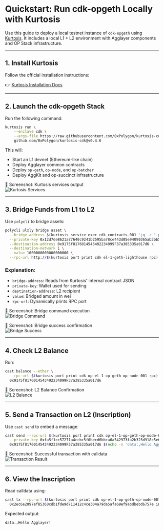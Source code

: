 # Quickstart: Run cdk-opgeth Locally with Kurtosis

Use this guide to deploy a local testnet instance of `cdk-opgeth` using [Kurtosis](https://docs.kurtosis.com/install). It includes a local L1 + L2 environment with Agglayer components and OP Stack infrastructure.

---

## 1. Install Kurtosis

Follow the official installation instructions:

👉 [Kurtosis Installation Docs](https://docs.kurtosis.com/install)

---

## 2. Launch the cdk-opgeth Stack

Run the following command:

```bash
kurtosis run \
    --enclave cdk \
    --args-file https://raw.githubusercontent.com/0xPolygon/kurtosis-cdk/refs/tags/v0.4.0/.github/tests/chains/op-succinct.yml \
    github.com/0xPolygon/kurtosis-cdk@v0.4.0
```

This will:
- Start an L1 devnet (Ethereum-like chain)
- Deploy Agglayer common contracts
- Deploy `op-geth`, `op-node`, and `op-batcher`
- Deploy AggKit and op-succinct infrastructure

📸 Screenshot: Kurtosis services output  
![Kurtosis Services](..docs/img/cdk/cdk-opgeth-quickstart-1.png)

---

## 3. Bridge Funds from L1 to L2

Use `polycli` to bridge assets:

```bash
polycli ulxly bridge asset \
  --bridge-address $(kurtosis service exec cdk contracts-001 'jq -r ".polygonZkEVMBridgeAddress" /opt/zkevm/combined.json') \
  --private-key 0x12d7de8621a77640c9241b2595ba78ce443d05e94090365ab3bb5e19df82c625 \
  --destination-address 0x9175f8176014543492234099F37a385335a017d6 \
  --destination-network 1 \
  --value 1000000000000000000 \
  --rpc-url http://$(kurtosis port print cdk el-1-geth-lighthouse rpc)
```

### Explanation:
- `bridge-address`: Reads from Kurtosis' internal contract JSON
- `private-key`: Wallet used for sending
- `destination-address`: L2 recipient
- `value`: Bridged amount in wei
- `rpc-url`: Dynamically prints RPC port

📸 Screenshot: Bridge command execution  
![Bridge Command](../screenshot-2.png)

📸 Screenshot: Bridge success confirmation  
![Bridge Success](../screenshot-3.png)

---

## 4. Check L2 Balance

Run:

```bash
cast balance --ether \
  --rpc-url $(kurtosis port print cdk op-el-1-op-geth-op-node-001 rpc) \
  0x9175f8176014543492234099F37a385335a017d6
```

📸 Screenshot: L2 Balance Confirmation  
![L2 Balance](../screenshot-4.png)

---

## 5. Send a Transaction on L2 (Inscription)

Use `cast send` to embed a message:

```bash
cast send --rpc-url $(kurtosis port print cdk op-el-1-op-geth-op-node-001 rpc) \
  --private-key 0xfa5f1cc57271a4ccbc5f0becd6bbca6a542973fa2b323d918c5e625fb67bdb20 \
  0x9175f8176014543492234099F37a385335a017d6 $(echo -n 'data:,Hello Agglayer!' | xxd -p)
```

📸 Screenshot: Successful transaction with calldata  
![Transaction Result](../screenshot-5.png)

---

## 6. View the Inscription

Read calldata using:

```bash
cast tx --rpc-url $(kurtosis port print cdk op-el-1-op-geth-op-node-001 rpc) \
  0x2ec6e2097ef85360cdb1fde9d711412c4ce304a79da5afa69ef9abdbebd6757e input | xxd -r -p
```

Expected output:

```
data:,Hello Agglayer!
```